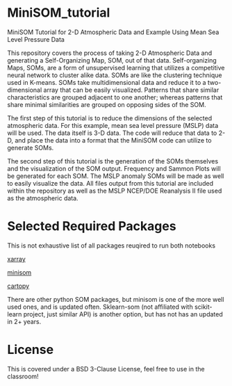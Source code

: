 # MiniSOM_tutorial
MiniSOM Tutorial for 2-D Atmospheric Data and Example Using Mean Sea Level Pressure Data 

This repository covers the process of taking 2-D Atmospheric Data and generating a Self-Organizing Map, SOM, out of that data. Self-organizing Maps, SOMs, are a form of unsupervised learning that utilizes a competitive neural network to cluster alike data. SOMs are like the clustering technique used in K-means. SOMs take multidimensional data and reduce it to a two-dimensional array that can be easily visualized. Patterns that share similar characteristics are grouped adjacent to one another; whereas patterns that share minimal similarities are grouped on opposing sides of the SOM.

The first step of this tutorial is to reduce the dimensions of the selected atmospheric data. For this example, mean sea level pressure (MSLP) data will be used. The data itself is 3-D data. The code will reduce that data to 2-D, and place the data into a format that the MiniSOM code can utilize to generate SOMs.


The second step of this tutorial is the generation of the SOMs themselves and the visualization of the SOM output. Frequency and Sammon Plots will be generated for each SOM. The MSLP anomaly SOMs will be made as well to easily visualize the data.
All files output from this tutorial are included within the repository as well as the MSLP NCEP/DOE Reanalysis II file used as the atmospheric data. 

# Selected Required Packages
This is not exhaustive list of all packages reuqired to run both notebooks

[xarray](https://docs.xarray.dev/en/stable/)

[minisom](https://github.com/JustGlowing/minisom)

[cartopy](https://scitools.org.uk/cartopy/docs/latest/)

There are other python SOM packages, but minisom is one of the more well used ones, and is updated often. Sklearn-som (not affiliated with scikit-learn project, just similar API) is another option, but has not has an updated in 2+ years. 

# License

This is covered under a BSD 3-Clause License, feel free to use in the classroom! 
